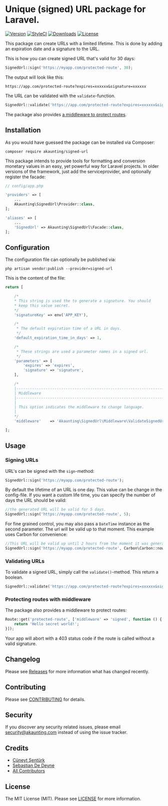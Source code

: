 # Unique (signed) URL package for Laravel.

[![Version](https://poser.pugx.org/akaunting/signed-url/v/stable.svg)](https://github.com/akaunting/signed-url/releases)
[![StyleCI](https://styleci.io/repos/102290249/shield?style=flat&branch=master)](https://styleci.io/repos/102290249)
[![Downloads](https://poser.pugx.org/akaunting/signed-url/d/total.svg)](https://github.com/akaunting/signed-url)
[![License](https://poser.pugx.org/akaunting/signed-url/license.svg)](LICENSE.md)

This package can create URLs with a limited lifetime. This is done by adding an expiration date and a signature to the URL.

This is how you can create signed URL that's valid for 30 days:

```php
SignedUrl::sign('https://myapp.com/protected-route', 30);
```

The output will look like this:

```
https://app.com/protected-route?expires=xxxxxx&signature=xxxxxx
```

The URL can be validated with the `validate`-function.

```php
SignedUrl::validate('https://app.com/protected-route?expires=xxxxxx&signature=xxxxxx');
```

The package also provides [a middleware to protect routes](https://github.com/akaunting/signed-url#protecting-routes-with-middleware).

## Installation

As you would have guessed the package can be installed via Composer:

```
composer require akaunting/signed-url
```

This package intends to provide tools for formatting and conversion monetary values in an easy, yet powerful way for Laravel projects. In older versions of the framework, just add the serviceprovider, and optionally register the facade:

```php
// config/app.php

'providers' => [
    ...
    Akaunting\SignedUrl\Provider::class,
];

'aliases' => [
    ...
    'SignedUrl' => Akaunting\SignedUrl\Facade::class,
];
```

## Configuration

The configuration file can optionally be published via:

```
php artisan vendor:publish --provider=signed-url
```

This is the content of the file:

```php
return [

    /*
    * This string is used the to generate a signature. You should
    * keep this value secret.
    */
    'signatureKey' => env('APP_KEY'),

    /*
     * The default expiration time of a URL in days.
     */
    'default_expiration_time_in_days' => 1,

    /*
     * These strings are used a parameter names in a signed url.
     */
    'parameters' => [
        'expires' => 'expires',
        'signature' => 'signature',
    ],

    /*
    |--------------------------------------------------------------------------
    | Middleware
    |--------------------------------------------------------------------------
    |
    | This option indicates the middleware to change language.
    |
    */
    'middleware'    => 'Akaunting\SignedUrl\Middleware\ValidateSignedUrl',

];
```
## Usage

### Signing URLs
URL's can be signed with the `sign`-method:
```php
SignedUrl::sign('https://myapp.com/protected-route');
```
By default the lifetime of an URL is one day. This value can be change in the config-file.
If you want a custom life time, you can specify the number of days the URL should be valid:

```php
//the generated URL will be valid for 5 days.
SignedUrl::sign('https://myapp.com/protected-route', 5);
```

For fine grained control, you may also pass a `DateTime` instance as the second parameter. The url
will be valid up to that moment. This example uses Carbon for convenience:
```php
//This URL will be valid up until 2 hours from the moment it was generated.
SignedUrl::sign('https://myapp.com/protected-route', Carbon\Carbon::now()->addHours(2) );
```

### Validating URLs
To validate a signed URL, simply call the `validate()`-method. This return a boolean.
```php
SignedUrl::validate('https://app.com/protected-route?expires=xxxxxx&signature=xxxxxx');
```

### Protecting routes with middleware
The package also provides a middleware to protect routes:

```php
Route::get('protected-route', ['middleware' => 'signed', function () {
    return 'Hello secret world!';
}]);
```
Your app will abort with a 403 status code if the route is called without a valid signature.


## Changelog

Please see [Releases](../../releases) for more information what has changed recently.

## Contributing

Please see [CONTRIBUTING](CONTRIBUTING.md) for details.

## Security

If you discover any security related issues, please email security@akaunting.com instead of using the issue tracker.

## Credits

- [Cüneyt Şentürk](https://github.com/cuneytsenturk)
- [Sebastian De Deyne](https://github.com/sebastiandedeyne)
- [All Contributors](../../contributors)

## License

The MIT License (MIT). Please see [LICENSE](LICENSE.md) for more information.
